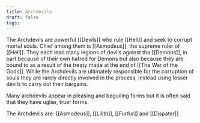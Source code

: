 ```yaml
---
title: Archdevils
draft: false
tags:
---
```

The Archdevils are powerful [[Devils]] who rule [[Hell]] and seek to corrupt mortal souls. Chief among them is [[Asmodeus]], the supreme ruler of [[Hell]]. They each lead many legions of devils against the [[Demons]], in part because of their own hatred for Demons but also because they are bound to as a result of the treaty made at the end of [[The War of the Gods]]. While the Archdevils are ultimately responsible for the corruption of souls they are rarely directly involved in the process, instead using lesser devils to carry out their bargains. 

Many archdevils appear in pleasing and beguiling forms but it is often said that they have uglier, truer forms. 

The Archdevils are: 
	[[Asmodeus]],
	[[Lilith]],
	[[Furfur]] and 
	[[Dispater]] 